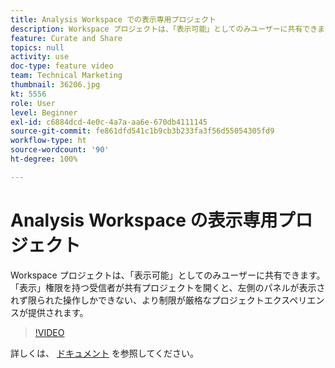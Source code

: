 ```yaml
---
title: Analysis Workspace での表示専用プロジェクト
description: Workspace プロジェクトは、「表示可能」としてのみユーザーに共有できます。「表示」権限を持つ受信者が共有プロジェクトを開くと、左側のパネルが表示されず限られた操作しかできない、より制限が厳格なプロジェクトエクスペリエンスが提供されます。
feature: Curate and Share
topics: null
activity: use
doc-type: feature video
team: Technical Marketing
thumbnail: 36206.jpg
kt: 5556
role: User
level: Beginner
exl-id: c6884dcd-4e0c-4a7a-aa6e-670db4111145
source-git-commit: fe861dfd541c1b9cb3b233fa3f56d55054305fd9
workflow-type: ht
source-wordcount: '90'
ht-degree: 100%

---
```


# Analysis Workspace の表示専用プロジェクト

Workspace プロジェクトは、「表示可能」としてのみユーザーに共有できます。「表示」権限を持つ受信者が共有プロジェクトを開くと、左側のパネルが表示されず限られた操作しかできない、より制限が厳格なプロジェクトエクスペリエンスが提供されます。

>[!VIDEO](https://video.tv.adobe.com/v/36206/?quality=12&learn=on)

詳しくは、 [ドキュメント](https://experienceleague.adobe.com/docs/analytics/analyze/analysis-workspace/curate-share/view-only-projects.html?lang=ja) を参照してください。
